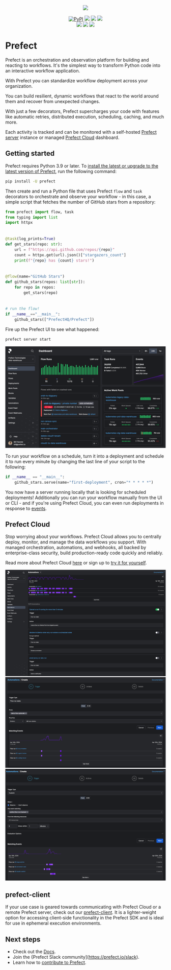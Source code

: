 <p align="center"><img src="https://github.com/PrefectHQ/prefect/assets/3407835/c654cbc6-63e8-4ada-a92a-efd2f8f24b85" width=1000></p>

<p align="center">
    <a href="https://pypi.python.org/pypi/prefect/" alt="PyPI version">
        <img alt="PyPI" src="https://img.shields.io/pypi/v/prefect?color=0052FF&labelColor=090422"></a>
    <a href="https://github.com/prefecthq/prefect/" alt="Stars">
        <img src="https://img.shields.io/github/stars/prefecthq/prefect?color=0052FF&labelColor=090422" /></a>
    <a href="https://pepy.tech/badge/prefect/" alt="Downloads">
        <img src="https://img.shields.io/pypi/dm/prefect?color=0052FF&labelColor=090422" /></a>
    <a href="https://github.com/prefecthq/prefect/pulse" alt="Activity">
        <img src="https://img.shields.io/github/commit-activity/m/prefecthq/prefect?color=0052FF&labelColor=090422" /></a>
    <br>
    <a href="https://prefect.io/slack" alt="Slack">
        <img src="https://img.shields.io/badge/slack-join_community-red.svg?color=0052FF&labelColor=090422&logo=slack" /></a>
    <a href="https://discourse.prefect.io/" alt="Discourse">
        <img src="https://img.shields.io/badge/discourse-browse_forum-red.svg?color=0052FF&labelColor=090422&logo=discourse" /></a>
    <a href="https://www.youtube.com/c/PrefectIO/" alt="YouTube">
        <img src="https://img.shields.io/badge/youtube-watch_videos-red.svg?color=0052FF&labelColor=090422&logo=youtube" /></a>
</p>

# Prefect

Prefect is an orchestration and observation platform for building and reacting to workflows.
It's the simplest way to transform Python code into an interactive workflow application.

With Prefect you can standardize workflow deployment across your organization.

You can build resilient, dynamic workflows that react to the world around them and recover from unexpected changes.

With just a few decorators, Prefect supercharges your code with features like automatic retries, distributed execution, scheduling, caching, and much more.

Each activity is tracked and can be monitored with a self-hosted [Prefect server](https://docs.prefect.io/latest/guides/host/) instance or managed [Prefect Cloud](https://www.prefect.io/cloud-vs-oss?utm_source=oss&utm_medium=oss&utm_campaign=oss_gh_repo&utm_term=none&utm_content=none) dashboard.

## Getting started

Prefect requires Python 3.9 or later. To [install the latest or upgrade to the latest version of Prefect](https://docs.prefect.io/getting-started/installation/), run the following command:

```bash
pip install -U prefect
```

Then create and run a Python file that uses Prefect `flow` and `task` decorators to orchestrate and observe your workflow - in this case, a simple script that fetches the number of GitHub stars from a repository:

```python
from prefect import flow, task
from typing import list
import httpx


@task(log_prints=True)
def get_stars(repo: str):
    url = f"https://api.github.com/repos/{repo}"
    count = httpx.get(url).json()["stargazers_count"]
    print(f"{repo} has {count} stars!")


@flow(name="GitHub Stars")
def github_stars(repos: list[str]):
    for repo in repos:
        get_stars(repo)


# run the flow!
if __name__=="__main__":
    github_stars(["PrefectHQ/Prefect"])
```

Fire up the Prefect UI to see what happened:

```bash
prefect server start
```

![Prefect UI dashboard](https://github.com/PrefectHQ/prefect/blob/main/docs/images/cloud-overview1.png?raw=true)

To run your workflow on a schedule, turn it into a deployment and schedule it to run every minute by changing the last line of your script to the following:

```python
if __name__ == "__main__":
    github_stars.serve(name="first-deployment", cron="* * * * *")
```

You now have a server running locally that is looking for scheduled deployments!
Additionally you can run your workflow manually from the UI or CLI - and if you're using Prefect Cloud, you can even run deployments in response to [events](https://docs.prefect.io/latest/concepts/automations/).

## Prefect Cloud

Stop worrying about your workflows.
Prefect Cloud allows you to centrally deploy, monitor, and manage the data workflows you support. With managed orchestration, automations, and webhooks, all backed by enterprise-class security, build production-ready code quickly and reliably.

Read more about Prefect Cloud [here](https://www.prefect.io/cloud-vs-oss?utm_source=oss&utm_medium=oss&utm_campaign=oss_gh_repo&utm_term=none&utm_content=none) or sign up to [try it for yourself](https://app.prefect.cloud?utm_source=oss&utm_medium=oss&utm_campaign=oss_gh_repo&utm_term=none&utm_content=none).

![Prefect Automations](https://github.com/PrefectHQ/prefect/blob/main/docs/images/automations-1.png?raw=true)
![Prefect Automations](https://github.com/PrefectHQ/prefect/blob/main/docs/images/automations-2.png?raw=true)
![Prefect Automations](https://github.com/PrefectHQ/prefect/blob/main/docs/images/automations-4.png?raw=true)


## prefect-client

If your use case is geared towards communicating with Prefect Cloud or a remote Prefect server, check out our
[prefect-client](https://pypi.org/project/prefect-client/). It is a lighter-weight option for accessing client-side functionality in the Prefect SDK and is ideal for use in ephemeral execution environments.

## Next steps

- Check out the [Docs](https://docs.prefect.io/).
- Join the {Prefect Slack community](https://prefect.io/slack).
- Learn how to [contribute to Prefect](https://docs.prefect.io/contributing/overview/).
